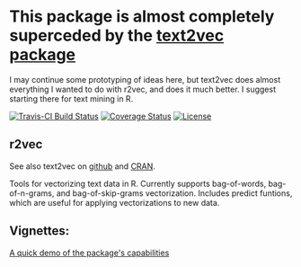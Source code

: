 # This package is almost completely superceded by the [text2vec package](https://github.com/dselivanov/text2vec)
I may continue some prototyping of ideas here, but text2vec does almost everything I wanted to do with r2vec, and does it much better.  I suggest starting there for text mining in R.

[![Travis-CI Build Status](https://travis-ci.org/zachmayer/r2vec.svg?branch=master)](https://travis-ci.org/zachmayer/r2vec)
[![Coverage Status](https://coveralls.io/repos/zachmayer/r2vec/badge.svg?branch=master&service=github)](https://coveralls.io/github/zachmayer/r2vec?branch=master)
[![License](http://img.shields.io/:license-mit-blue.svg?style=flat)](http://badges.mit-license.org)

## r2vec
See also text2vec on [github](https://github.com/dselivanov/text2vec) and [CRAN](https://cran.rstudio.com/web/packages/text2vec/index.html).

Tools for vectorizing text data in R.  Currently supports bag-of-words, bag-of-n-grams, and bag-of-skip-grams vectorization.  Includes predict funtions, which are useful for applying vectorizations to new data.

## Vignettes:
[A quick demo of the package's capabilities](https://cdn.rawgit.com/zachmayer/r2vec/master/inst/doc/Demo.html)
